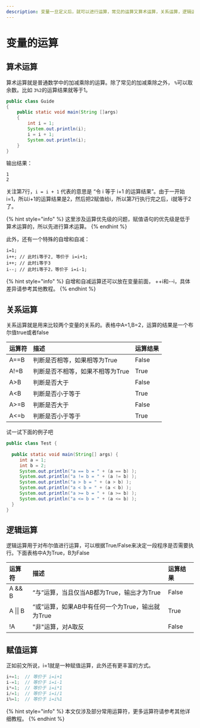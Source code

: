 ```yaml
---
description: 变量一旦定义后，就可以进行运算，常见的运算又算术运算，关系运算，逻辑运算，赋值运算等。
---
```


# 变量的运算

## 算术运算

算术运算就是普通数学中的加减乘除的运算。除了常见的加减乘除之外， `%`可以取余数。比如  `3%2`的运算结果就等于1。

```java
public class Guide
{
    public static void main(String []args)
    {
        int i = 1;
        System.out.println(i);
        i = i + 1;
        System.out.println(i);
    }
}
```

输出结果：

```text
1
2
```

关注第7行，`i = i + 1` 代表的意思是 “令 i 等于 i+1 的运算结果”。由于一开始i=1，所以i+1的运算结果是2，然后把2赋值给i，所以第7行执行完之后，i就等于2了。

{% hint style="info" %}
这里涉及运算优先级的问题，赋值语句的优先级是低于算术运算的，所以先进行算术运算。
{% endhint %}

此外，还有一个特殊的自增和自减：

```text
i=1;  
i++; // 此时i等于2, 等价于 i=i+1;
i++; // 此时i等于3
i--; // 此时i等于2，等价于 i=i-1;
```

{% hint style="info" %}
自增和自减运算还可以放在变量前面， ++i和--i，具体差异请参考其他教程。
{% endhint %}

## 关系运算

关系运算就是用来比较两个变量的关系的。表格中A=1,B=2，运算的结果是一个布尔值true或者false

| 运算符 | 描述 | 运算结果 |
| :--- | :--- | :--- |
| A==B | 判断是否相等，如果相等为True | False |
| A!=B | 判断是否不相等，如果不相等为True | True |
| A&gt;B | 判断是否大于 | False |
| A&lt;B | 判断是否小于等于 | True |
| A&gt;=B | 判断是否大于 | False |
| A&lt;=b | 判断是否小于等于 | True |

试一试下面的例子吧

```java
public class Test {
 
  public static void main(String[] args) {
     int a = 1;
     int b = 2;
     System.out.println("a == b = " + (a == b) );
     System.out.println("a != b = " + (a != b) );
     System.out.println("a > b = " + (a > b) );
     System.out.println("a < b = " + (a < b) );
     System.out.println("a >= b = " + (a >= b) );
     System.out.println("a <= b = " + (a <= b) );
  }
}
```

## 逻辑运算

逻辑运算用于对布尔值进行运算，可以根据True/False来决定一段程序是否需要执行。下面表格中A为True，B为False

| 运算符 | 描述 | 运算结果 |
| :--- | :--- | :--- |
| A && B | “与”运算，当且仅当AB都为True，输出才为True | False |
| A \|\| B | “或”运算，如果AB中有任何一个为True，输出就为True | True |
| !A | "非"运算，对A取反 | False |

## 赋值运算

正如前文所说，i=1就是一种赋值运算，此外还有更丰富的方式。

```java
i+=1;  // 等价于 i=i+1
i-=1;  // 等价于 i=i-1
i*=1;  // 等价于 i=i*1
i/=1;  // 等价于 i=i/1
i%=1;  // 等价于 i=i%1
```

{% hint style="info" %}
本文仅涉及部分常用运算符，更多运算符请参考其他详细教程。
{% endhint %}

